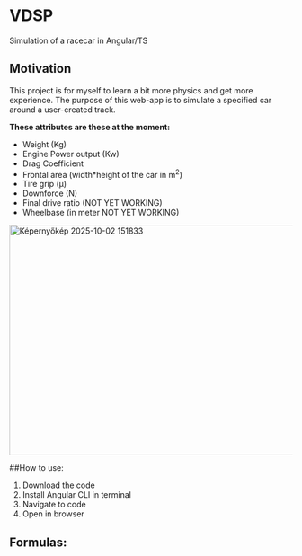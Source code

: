 # VDSP
Simulation of a racecar in Angular/TS
## Motivation

This project is for myself to learn a bit more physics and get more experience. The purpose of this web-app is to simulate a specified car around a user-created track.

**These attributes are these at the moment:**
- Weight (Kg)
- Engine Power output (Kw)
- Drag Coefficient
- Frontal area (width*height of the car in m<sup>2</sup>)
- Tire grip (μ)
- Downforce (N)
- Final drive ratio (NOT YET WORKING)
- Wheelbase (in meter NOT YET WORKING)

<img width="900" height="410" alt="Képernyőkép 2025-10-02 151833" src="https://github.com/user-attachments/assets/24474e58-cd6e-4ce5-b77f-e5ddaeb1dd43" />


##How to use:
1. Download the code
2. Install Angular CLI in terminal
3. Navigate to code
4. Open in browser


## Formulas:
